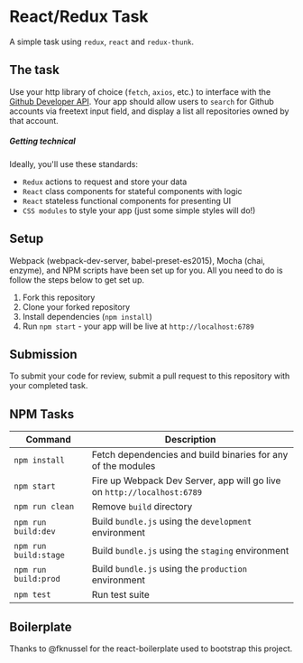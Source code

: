 # React/Redux Task

A simple task using `redux`, `react` and `redux-thunk`.

## The task

Use your http library of choice (`fetch`, `axios`, etc.) to interface with the [Github Developer API](https://developer.github.com/v3/). Your app should allow users to `search` for Github accounts via freetext input field, and display a list all repositories owned by that account.

##### Getting technical
Ideally, you'll use these standards:
- `Redux` actions to request and store your data
- `React` class components for stateful components with logic
- `React` stateless functional components for presenting UI
- `CSS modules` to style your app (just some simple styles will do!)

## Setup

Webpack (webpack-dev-server, babel-preset-es2015), Mocha (chai, enzyme), and NPM scripts have been set up for you. All you need to do is follow the steps below to get set up.

1. Fork this repository
2. Clone your forked repository
3. Install dependencies (`npm install`)
4. Run `npm start` - your app will be live at `http://localhost:6789`

## Submission

To submit your code for review, submit a pull request to this repository with your completed task.

## NPM Tasks

| Command | Description |
|---------|-------------|
| `npm install` | Fetch dependencies and build binaries for any of the modules |
| `npm start` | Fire up Webpack Dev Server, app will go live on `http://localhost:6789` |
| `npm run clean` | Remove `build` directory |
| `npm run build:dev` | Build `bundle.js` using the `development` environment |
| `npm run build:stage` | Build `bundle.js` using the `staging` environment |
| `npm run build:prod` | Build `bundle.js` using the `production` environment |
| `npm test` | Run test suite |

## Boilerplate

Thanks to @fknussel for the react-boilerplate used to bootstrap this project.
